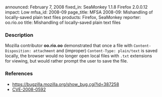 announced: February 7, 2008
fixed_in: SeaMonkey 1.1.8
          Firefox 2.0.0.12
impact: Low
mfsa_id: 2008-09
page_title: MFSA 2008-09: Mishandling of locally-saved plain text files
products: Firefox, SeaMonkey
reporter: oo.rio.oo
title: Mishandling of locally-saved plain text files

<h3>Description</h3>

<p>Mozilla contributor <strong>oo.rio.oo</strong> demonstrated that
once a file with <code>Content-Disposition: attachment</code> and
(improper) <code>Content-Type: plain/text</code> is saved locally,
the browser would no longer open local files with <code>.txt</code> extensions
for viewing, but would rather prompt the user to save the file.</p>

<h3>References</h3>

<ul>
  <li><a href="https://bugzilla.mozilla.org/show_bug.cgi?id=387258">
       https://bugzilla.mozilla.org/show_bug.cgi?id=387258</a></li>

  <li><a class="ex-ref" href="http://cve.mitre.org/cgi-bin/cvename.cgi?name=CVE-2008-0592">
       CVE-2008-0592</a></li>

</ul>



